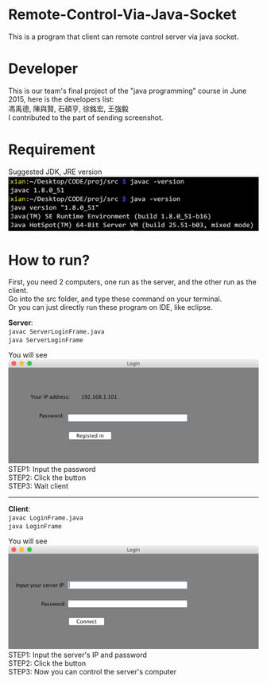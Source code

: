 # Remote-Control-Via-Java-Socket
This is a program that client can remote control server via java socket.

# Developer
This is our team's final project of the "java programming" course in June 2015, here is the developers list:   
馮禹德, 陳與賢, 石碩亨, 徐銘宏, 王強毅   
I contributed to the part of sending screenshot.

# Requirement
Suggested JDK, JRE version
![client's screenshot](/img/version.png)

# How to run?
First, you need 2 computers, one run as the server, and the other run as the client.   
Go into the src folder, and type these command on your terminal.   
Or you can just directly run these program on IDE, like eclipse.   

**Server**:   
<code>javac ServerLoginFrame.java</code>   
<code>java ServerLoginFrame</code>   


You will see 
![server's screenshot](/img/server.png)
STEP1: Input the password   
STEP2: Click the button   
STEP3: Wait client   

***

**Client**:   
<code>javac LoginFrame.java</code>   
<code>java LoginFrame</code>


You will see
![client's screenshot](/img/client.png)
STEP1: Input the server's IP and password   
STEP2: Click the button   
STEP3: Now you can control the server's computer   
